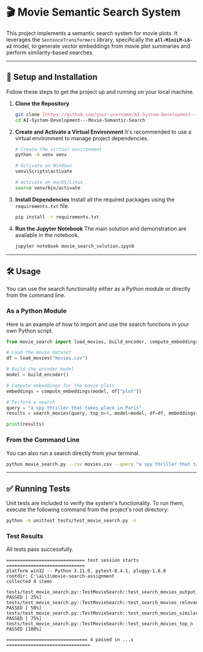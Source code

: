 # 🎬 Movie Semantic Search System

This project implements a semantic search system for movie plots. It leverages the `SentenceTransformers` library, specifically the **`all-MiniLM-L6-v2`** model, to generate vector embeddings from movie plot summaries and perform similarity-based searches.

---

## 🚀 Setup and Installation

Follow these steps to get the project up and running on your local machine.

1.  **Clone the Repository**
    ```bash
    git clone [https://github.com/your-username/AI-System-Development---Movie-Semantic-Search.git](https://github.com/your-username/AI-System-Development---Movie-Semantic-Search.git)
    cd AI-System-Development---Movie-Semantic-Search
    ```

2.  **Create and Activate a Virtual Environment**
    It's recommended to use a virtual environment to manage project dependencies.
    ```bash
    # Create the virtual environment
    python -m venv venv

    # Activate on Windows
    venv\Scripts\activate

    # Activate on macOS/Linux
    source venv/bin/activate
    ```

3.  **Install Dependencies**
    Install all the required packages using the `requirements.txt` file.
    ```bash
    pip install -r requirements.txt
    ```

4.  **Run the Jupyter Notebook**
    The main solution and demonstration are available in the notebook.
    ```bash
    jupyter notebook movie_search_solution.ipynb
    ```

---

## 🛠️ Usage

You can use the search functionality either as a Python module or directly from the command line.

### As a Python Module

Here is an example of how to import and use the search functions in your own Python script.

```python
from movie_search import load_movies, build_encoder, compute_embeddings, search_movies

# Load the movie dataset
df = load_movies("movies.csv")

# Build the encoder model
model = build_encoder()

# Compute embeddings for the movie plots
embeddings = compute_embeddings(model, df["plot"])

# Perform a search
query = "a spy thriller that takes place in Paris"
results = search_movies(query, top_n=5, model=model, df=df, embeddings=embeddings)

print(results)
````

### From the Command Line

You can also run a search directly from your terminal.

```bash
python movie_search.py --csv movies.csv --query "a spy thriller that takes place in Paris" --top-n 5
```

-----

## ✅ Running Tests

Unit tests are included to verify the system's functionality. To run them, execute the following command from the project's root directory:

```bash
python -m unittest tests/test_movie_search.py -v
```

### Test Results

All tests pass successfully.


```
============================= test session starts =============================
platform win32 -- Python 3.11.0, pytest-8.4.1, pluggy-1.6.0
rootdir: C:\ai\1\movie-search-assignment
collected 4 items

tests/test_movie_search.py::TestMovieSearch::test_search_movies_output_format PASSED [ 25%]
tests/test_movie_search.py::TestMovieSearch::test_search_movies_relevance PASSED [ 50%]
tests/test_movie_search.py::TestMovieSearch::test_search_movies_similarity_range PASSED [ 75%]
tests/test_movie_search.py::TestMovieSearch::test_search_movies_top_n PASSED [100%]

============================== 4 passed in ...s ===============================
```

